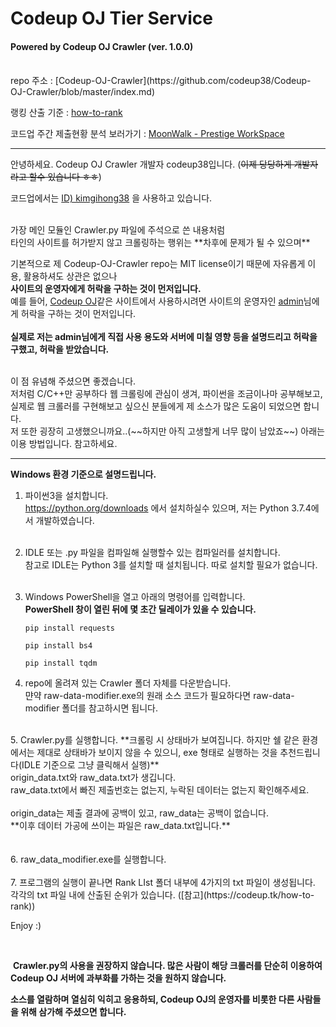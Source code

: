 # Codeup OJ Tier Service
#### Powered by Codeup OJ Crawler (ver. 1.0.0)

<br>
repo 주소 : [Codeup-OJ-Crawler](https://github.com/codeup38/Codeup-OJ-Crawler/blob/master/index.md)    

랭킹 산출 기준 : [how-to-rank](https://codeup.tk/how-to-rank)

코드업 주간 제출현황 분석 보러가기 : [MoonWalk - Prestige WorkSpace](https://blog.creatively.dev/tags/#%EC%A3%BC%EA%B0%84%20%EC%BD%94%EB%93%9C%EC%97%85%20%EB%9E%AD%ED%82%B9)

-----------------------------------------

안녕하세요. Codeup OJ Crawler 개발자 codeup38입니다.  (~~이제 당당하게 개발자라고 할수 있습니다 ㅎㅎ~~)

코드업에서는 [ID) kimgihong38](https://codeup.kr/userinfo.php?user=kimgihong38) 을 사용하고 있습니다.  

<br>
가장 메인 모듈인 Crawler.py 파일에 주석으로 쓴 내용처럼  <br>
타인의 사이트를 허가받지 않고 크롤링하는 행위는 **차후에 문제가 될 수 있으며**  

기본적으로 제 Codeup-OJ-Crawler repo는 MIT license이기 때문에 자유롭게 이용, 활용하셔도 상관은 없으나  <br>
**사이트의 운영자에게 허락을 구하는 것이 먼저입니다.**
<br>
예를 들어, [Codeup OJ](https://codeup.kr)같은 사이트에서 사용하시려면 사이트의 운영자인 [admin](https://codeup.kr/userinfo.php?user=admin)님에게 허락을 구하는 것이 먼저입니다.  
<br>
**실제로 저는 admin님에게 직접 사용 용도와 서버에 미칠 영향 등을 설명드리고 허락을 구했고, 허락을 받았습니다.**

<br>
이 점 유념해 주셨으면 좋겠습니다.
<br>
저처럼 C/C++만 공부하다 웹 크롤링에 관심이 생겨, 파이썬을 조금이나마 공부해보고, 실제로 웹 크롤러를 구현해보고 싶으신 분들에게  
제 소스가 많은 도움이 되었으면 합니다.  

<br>
저 또한 굉장히 고생했으니까요..(~~하지만 아직 고생할게 너무 많이 남았죠~~)  
아래는 이용 방법입니다. 참고하세요.

--------------------------------

**Windows 환경 기준으로 설명드립니다.**  

1. 파이썬3을 설치합니다.  
    <https://python.org/downloads> 에서 설치하실수 있으며, 저는 Python 3.7.4에서 개발하였습니다.  
    <br>

2. IDLE 또는 .py 파일을 컴파일해 실행할수 있는 컴파일러를 설치합니다.  
    참고로 IDLE는 Python 3를 설치할 때 설치됩니다. 따로 설치할 필요가 없습니다.  
    <br>

3. Windows PowerShell을 열고 아래의 명령어를 입력합니다.  
    **PowerShell 창이 열린 뒤에 몇 초간 딜레이가 있을 수 있습니다.**  
    
      ``` pip install requests ```  
    
      ``` pip install bs4 ``` 
    
      ```pip install tqdm```  <br>
4. repo에 올려져 있는 Crawler 폴더 자체를 다운받습니다.<br>
   먄약 raw-data-modifier.exe의 원래 소스 코드가 필요하다면 raw-data-modifier 폴더를 참고하시면 됩니다.  
  <br>
5. Crawler.py를 실행합니다. **크롤링 시 상태바가 보여집니다. 하지만 쉘 같은 환경에서는 제대로 상태바가 보이지 않을 수 있으니, exe 형태로 실행하는 것을 추천드립니다(IDLE 기준으로 그냥 클릭해서 실행)**    
  <br>
  origin_data.txt와 raw_data.txt가 생깁니다.<br>  
  raw_data.txt에서 빠진 제출번호는 없는지, 누락된 데이터는 없는지 확인해주세요.  <br>
<br>
  origin_data는 제출 결과에 공백이 있고, raw_data는 공백이 없습니다.  <br>
  **이후 데이터 가공에 쓰이는 파일은 raw_data.txt입니다.**<br>
<br><br>
6. raw_data_modifier.exe를 실행합니다.<br><br>
7. 프로그램의 실행이 끝나면 Rank LIst 폴더 내부에 4가지의 txt 파일이 생성됩니다.
<br>
   각각의 txt 파일 내에 산출된 순위가 있습니다. ([참고](https://codeup.tk/how-to-rank))

   

   Enjoy :)

<br>

​	**Crawler.py의 사용을 권장하지 않습니다. 많은 사람이 해당 크롤러를 단순히 이용하여 Codeup OJ 서버에 과부화를 가하는 것을 원하지 않습니다.** 



**소스를 열람하며 열심히 익히고 응용하되, Codeup OJ의 운영자를 비롯한 다른 사람들을 위해 삼가해 주셨으면 합니다.**
